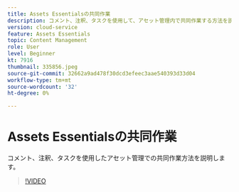 ```yaml
---
title: Assets Essentialsの共同作業
description: コメント、注釈、タスクを使用して、アセット管理内で共同作業する方法を説明します。
version: cloud-service
feature: Assets Essentials
topic: Content Management
role: User
level: Beginner
kt: 7916
thumbnail: 335856.jpeg
source-git-commit: 32662a9ad478f30dcd3efeec3aae540393d33d04
workflow-type: tm+mt
source-wordcount: '32'
ht-degree: 0%

---
```



# Assets Essentialsの共同作業

コメント、注釈、タスクを使用したアセット管理での共同作業方法を説明します。

>[!VIDEO](https://video.tv.adobe.com/v/335856/?quality=12&learn=on)
